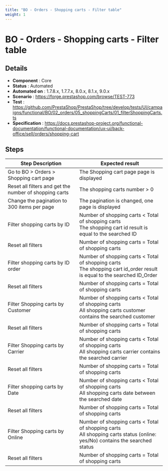 ```yaml
---
title: "BO - Orders - Shopping carts - Filter table"
weight: 1
---
```


# BO - Orders - Shopping carts - Filter table
## Details
* **Component** : Core
* **Status** : Automated
* **Automated on** : 1.7.8.x, 1.7.7.x, 8.0.x, 8.1.x, 9.0.x
* **Scenario** : https://forge.prestashop.com/browse/TEST-773
* **Test** : https://github.com/PrestaShop/PrestaShop/tree/develop/tests/UI/campaigns/functional/BO/02_orders/05_shoppingCarts/01_filterShoppingCarts.ts
* **Specification** : https://docs.prestashop-project.org/functional-documentation/functional-documentation/ux-ui/back-office/sell/orders/shopping-cart

## Steps
| Step Description | Expected result |
| ----- | ----- |
| Go to BO > Orders > Shopping cart page | The Shopping cart page page is displayed |
| Reset all filters and get the number of shopping carts | The shopping carts number > 0 |
| Change the pagination to 300 items per page | The pagination is changed, one page is displayed |
| Filter shopping carts by ID | Number of shopping carts < Total of shopping carts<br>The shopping cart id result is equal to the searched ID |
| Reset all filters | Number of shopping carts = Total of shopping carts |
| Filter shopping carts by ID order | Number of shopping carts < Total of shopping carts<br>The shopping cart id_order result is equal to the searched ID_Order |
| Reset all filters | Number of shopping carts = Total of shopping carts |
| Filter Shopping carts by Customer | Number of shopping carts < Total of shopping carts<br>All shopping carts customer contains the searched customer |
| Reset all filters | Number of shopping carts = Total of shopping carts |
| Filter Shopping carts by Carrier | Number of shopping carts < Total of shopping carts<br>All shopping carts carrier contains the searched carrier |
| Reset all filters | Number of shopping carts = Total of shopping carts |
| Filter shopping carts by Date | Number of shopping carts < Total of shopping carts<br>All shopping carts date between the searched date |
| Reset all filters | Number of shopping carts = Total of shopping carts |
| Filter Shopping carts by Online | Number of shopping carts < Total of shopping carts<br>All shopping carts status (online: yes/No) contains the searched status |
| Reset all filters | Number of shopping carts = Total of shopping carts |
